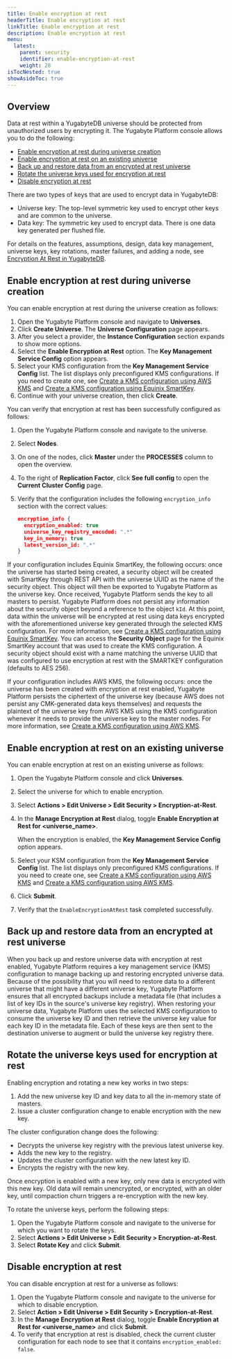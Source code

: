 ```yaml
---
title: Enable encryption at rest
headerTitle: Enable encryption at rest
linkTitle: Enable encryption at rest
description: Enable encryption at rest
menu:
  latest:
    parent: security
    identifier: enable-encryption-at-rest
    weight: 28
isTocNested: true
showAsideToc: true
---
```


## Overview

Data at rest within a YugabyteDB universe should be protected from unauthorized users by encrypting it. The Yugabyte Platform console allows you to do the following:

 <!-- no toc -->

- [Enable encryption at rest during universe creation](#enable-encryption-at-rest-during-universe-creation)
- [Enable encryption at rest on an existing universe](#enable-encryption-at-rest-on-an-existing-universe)
- [Back up and restore data from an encrypted at rest universe](#back-up-and-restore-data-from-an-encrypted-at-rest-universe)
- [Rotate the universe keys used for encryption at rest](#rotate-the-universe-keys-used-for-encryption-at-rest)
- [Disable encryption at rest](#disable-encryption-at-rest)

There are two types of keys that are used to encrypt data in YugabyteDB:

- Universe key: The top-level symmetric key used to encrypt other keys and are common to the universe.
- Data key: The symmetric key used to encrypt data. There is one data key generated per flushed file.

For details on the features, assumptions, design, data key management, universe keys, key rotations, master failures, and adding a node, see [Encryption At Rest in YugabyteDB](https://github.com/yugabyte/yugabyte-db/blob/master/architecture/design/docdb-encryption-at-rest.md).

## Enable encryption at rest during universe creation

You can enable encryption at rest during the universe creation as follows:

1. Open the Yugabyte Platform console and navigate to **Universes**.
2. Click **Create Universe**. The **Universe Configuration** page appears.
3. After you select a provider, the **Instance Configuration** section expands to show more options.
4. Select the **Enable Encryption at Rest** option. The **Key Management Service Config** option appears.
5. Select your KMS configuration from the **Key Management Service Config** list. The list displays only preconfigured KMS configurations. If you need to create one, see [Create a KMS configuration using AWS KMS](../create-kms-config.md/aws-kms/) and [Create a KMS configuration using Equinix SmartKey](../create-kms-config.md/equinix-smartkey/).
6. Continue with your universe creation, then click **Create**.

You can verify that encryption at rest has been successfully configured as follows:

1. Open the Yugabyte Platform console and navigate to the universe.
2. Select **Nodes**.
3. On one of the nodes, click **Master** under the **PROCESSES** column to open the overview.
4. To the right of **Replication Factor**, click **See full config** to open the **Current Cluster Config** page.
5. Verify that the configuration includes the following `encryption_info` section with the correct values:

    ```json
    encryption_info {
      encryption_enabled: true
      universe_key_registry_encoded: ".*"
      key_in_memory: true
      latest_version_id: ".*"
    }
    ```


If your configuration includes Equinix SmartKey, the following occurs: once the universe has started being created, a security object will be created with SmartKey through REST API with the universe UUID as the name of the security object. This object will then be exported to Yugabyte Platform as the universe key. Once received, Yugabyte Platform sends the key to all masters to persist. Yugabyte Platform does not persist any information about the security object beyond a reference to the object `kId`. At this point, data within the universe will be encrypted at rest using data keys encrypted with the aforementioned universe key generated through the selected KMS configuration. For more information, see [Create a KMS configuration using Equinix SmartKey](../create-kms-config.md/equinix-smartkey/). You can access the **Security Object** page for the Equinix SmartKey account that was used to create the KMS configuration. A security object should exist with a name matching the universe UUID that was configured to use encryption at rest with the SMARTKEY configuration (defaults to AES 256).

If your configuration includes AWS KMS, the following occurs: once the universe has been created with encryption at rest enabled, Yugabyte Platform persists the ciphertext of the universe key (because AWS does not persist any CMK-generated data keys themselves) and requests the plaintext of the universe key from AWS KMS using the KMS configuration whenever it needs to provide the universe key to the master nodes. For more information, see [Create a KMS configuration using AWS KMS](../create-kms-config.md/aws-kms/).

## Enable encryption at rest on an existing universe

You can enable encryption at rest on an existing universe as follows:

1. Open the Yugabyte Platform console and click **Universes**.

2. Select the universe for which to enable encryption.

3. Select **Actions > Edit Universe > Edit Security > Encryption-at-Rest**. 

4. In the **Manage Encryption at Rest** dialog, toggle **Enable Encryption at Rest for <universe_name>**.

   When the encryption is enabled, the **Key Management Service Config** option appears.

5. Select your KSM configuration from the **Key Management Service Config** list. The list displays only preconfigured KMS configurations. If you need to create one, see [Create a KMS configuration using AWS KMS](../create-kms-config.md/aws-kms/) and [Create a KMS configuration using AWS KMS](../create-kms-config.md/equinix-smartkey/).

6. Click **Submit**.

7. Verify that the `EnableEncryptionAtRest` task completed successfully.

## Back up and restore data from an encrypted at rest universe

When you back up and restore universe data with encryption at rest enabled, Yugabyte Platform requires a key management service (KMS) configuration to manage backing up and restoring encrypted universe data. Because of the possibility that you will need to restore data to a different universe that might have a different universe key, Yugabyte Platform ensures that all encrypted backups include a metadata file (that includes a list of key IDs in the source's universe key registry). When restoring your universe data, Yugabyte Platform uses the selected KMS configuration to consume the universe key ID and then retrieve the universe key value for each key ID in the metadata file. Each of these keys are then sent to the destination universe to augment or build the universe key registry there.

## Rotate the universe keys used for encryption at rest

Enabling encryption and rotating a new key works in two steps:

1. Add the new universe key ID and key data to all the in-memory state of masters.
2. Issue a cluster configuration change to enable encryption with the new key.

The cluster configuration change does the following:

- Decrypts the universe key registry with the previous latest universe key.
- Adds the new key to the registry.
- Updates the cluster configuration with the new latest key ID.
- Encrypts the registry with the new key.

Once encryption is enabled with a new key, only new data is encrypted with this new key. Old data will remain unencrypted, or encrypted, with an older key, until compaction churn triggers a
re-encryption with the new key.

To rotate the universe keys, perform the following steps:

1. Open the Yugabyte Platform console and navigate to the universe for which you want to rotate the keys.
2. Select **Actions > Edit Universe > Edit Security > Encryption-at-Rest**.
3. Select **Rotate Key** and click **Submit**.

## Disable encryption at rest

You can disable encryption at rest for a universe as follows:

1. Open the Yugabyte Platform console and navigate to the universe for which to disable encryption.
2. Select **Action > Edit Universe > Edit Security > Encryption-at-Rest**.
3. In the **Manage Encryption at Rest** dialog, toggle **Enable Encryption at Rest for <universe_name>** and click **Submit**.
4. To verify that encryption at rest is disabled, check the current cluster configuration for each node to see that it contains `encryption_enabled: false`.
